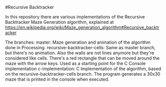 #Recursive Backtracker

In this repository there are various implementations of the Recursive Backtracker Maze Generation algorithm, explained at https://en.wikipedia.org/wiki/Maze_generation_algorithm#Recursive_backtracker

The branches:
master: Maze generation and animation of the algorithm done in Processing.
recursive-backtracker-cells: Same as master branch, but there's no animation. Also the walls are not lines anymore but they're considered like cells. There's a red rectangle that can be moved around the maze with the arrow keys. Used as a starting point for the C Console implementation
c-implementation: C Implementation of the algorithm, based on the recursive-backtracker-cells branch. The program generates a 30x30 maze that is printed in the console when executed.
